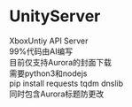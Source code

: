 # UnityServer
XboxUntiy API Server<br/>
99%代码由AI编写<br/>
目前仅支持Aurora的封面下载<br/>
需要python3和nodejs<br/>
pip install requests tqdm dnslib<br/>
同时包含Aurora标题防更改